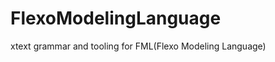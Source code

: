 FlexoModelingLanguage
=====================

xtext grammar and tooling for FML(Flexo Modeling Language)

